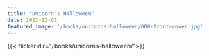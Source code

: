 ```yaml
---
title: "Unicorn's Halloween"
date: 2022-12-01
featured_image: '/books/unicorns-halloween/000-front-cover.jpg'
---
```


{{< flicker dir="/books/unicorns-halloween/">}}
